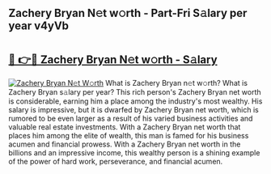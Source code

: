 ## Zachery Bryan N𝚎t w𝚘rth - Part-Fri S𝚊lary per year v4yVb

# <h2><a href="http://gc1t53j.nevu.top/?p=Zachery+Bryan">🔗 👉🔴 Zachery Bryan N𝚎t w𝚘rth - S𝚊lary</a></h2>

[![Zachery Bryan N𝚎t W𝚘rth](https://i.imgur.com/Oavwk0R.jpeg)](http://gc1t53j.nevu.top/?p=Zachery+Bryan)
What is Zachery Bryan n𝚎t w𝚘rth? What is Zachery Bryan s𝚊lary per year?
This rich person's Zachery Bryan net worth is considerable, earning him a place among the industry's most wealthy. His salary is impressive, but it is dwarfed by Zachery Bryan net worth, which is rumored to be even larger as a result of his varied business activities and valuable real estate investments. With a Zachery Bryan net worth that places him among the elite of wealth, this man is famed for his business acumen and financial prowess. With a Zachery Bryan net worth in the billions and an impressive income, this wealthy person is a shining example of the power of hard work, perseverance, and financial acumen.
